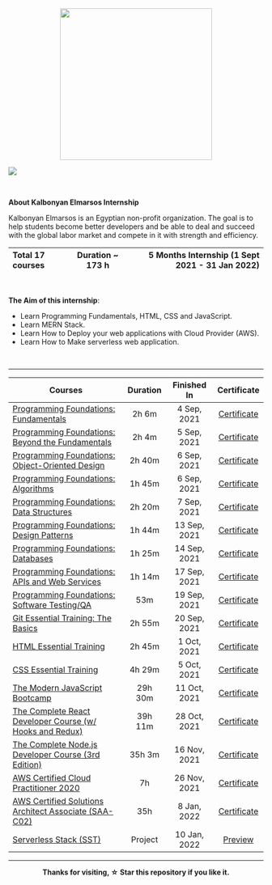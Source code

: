 <div align="center">
<img style="display: block; margin-left: auto; margin-right: auto;" src="https://i.ibb.co/wQz6010/14dea260-e1be-4e06-875b-e4cb9ba25730.jpg" width="300" /></p>
<p align="&quot;center"><a title="كالبنيان المرصوص" href="https://www.linkedin.com/company/%D9%83%D8%A7%D9%84%D8%A8%D9%86%D9%8A%D8%A7%D9%86-%D8%A7%D9%84%D9%85%D8%B1%D8%B5%D9%88%D8%B5/"><img style="display: block; margin-left: auto; margin-right: auto;" src="https://img.shields.io/badge/-Kalbonyan%20Elmarsos-0077B5?style=for-the-badge&amp;logo=Linkedin&amp;logoColor=white" /></a></div>





</br>

**About Kalbonyan Elmarsos Internship** 


Kalbonyan Elmarsos is an Egyptian non-profit organization. The goal is to help students become better developers and be able to deal and succeed with the global labor market and compete in it with strength and efficiency.

| Total 17 courses | Duration ~ 173 h | 5 Months Internship (1 Sept 2021 - 31 Jan 2022) |
| :--------------- | :--------------: | ----------------------------------------------: |


</br>

**The Aim of this internship**:

- Learn Programming Fundamentals, HTML, CSS and JavaScript.
- Learn MERN Stack.
- Learn How to Deploy your web applications with Cloud Provider (AWS).
- Learn How to Make serverless web application.

</br>

- - - -


| Courses                                                      | Duration | Finished In  |                         Certificate                          |
| ------------------------------------------------------------ | :------: | :----------: | :----------------------------------------------------------: |
| [Programming Foundations: Fundamentals](https://github.com/ahmedsamirdev/Kalbonyan-Elmarsos/tree/main/Linkedin-Learning/01-Fundamentals) |  2h 6m   | 4 Sep, 2021  | <a href="https://github.com/ahmedsamirdev/Kalbonyan-Elmarsos/tree/main/Linkedin-Learning/01-Fundamentals#certificate">Certificate</a> |
| [Programming Foundations: Beyond the Fundamentals](https://github.com/ahmedsamirdev/Kalbonyan-Elmarsos/tree/main/Linkedin-Learning/02-Beyond-the-Fundamentals) |  2h 4m   | 5 Sep, 2021  | <a href="https://github.com/ahmedsamirdev/Kalbonyan-Elmarsos/tree/main/Linkedin-Learning/02-Beyond-the-Fundamentals#certificate">Certificate</a> |
| [Programming Foundations: Object-Oriented Design](https://github.com/ahmedsamirdev/Kalbonyan-Elmarsos/tree/main/Linkedin-Learning/03-Object-Oriented-Design) |  2h 40m  | 6 Sep, 2021  | <a href="https://github.com/ahmedsamirdev/Kalbonyan-Elmarsos/tree/main/Linkedin-Learning/03-Object-Oriented-Design#certificate">Certificate</a> |
| [Programming Foundations: Algorithms](https://github.com/ahmedsamirdev/Kalbonyan-Elmarsos/tree/main/Linkedin-Learning/04-Algorithms) |  1h 45m  | 6 Sep, 2021  | <a href="https://github.com/ahmedsamirdev/Kalbonyan-Elmarsos/tree/main/Linkedin-Learning/04-Algorithms#certificate">Certificate</a> |
| [Programming Foundations: Data Structures ](https://github.com/ahmedsamirdev/Kalbonyan-Elmarsos/tree/main/Linkedin-Learning/05-Data-Structures) |  2h 20m  | 7 Sep, 2021  | <a href="https://github.com/ahmedsamirdev/Kalbonyan-Elmarsos/tree/main/Linkedin-Learning/05-Data-Structures#certificate">Certificate</a> |
| [Programming Foundations: Design Patterns](https://github.com/ahmedsamirdev/Kalbonyan-Elmarsos/tree/main/Linkedin-Learning/06-Design-Patterns) |  1h 44m  | 13 Sep, 2021 | <a href="https://github.com/ahmedsamirdev/Kalbonyan-Elmarsos/tree/main/Linkedin-Learning/06-Design-Patterns#certificate">Certificate</a> |
| [Programming Foundations: Databases](https://github.com/ahmedsamirdev/Kalbonyan-Elmarsos/tree/main/Linkedin-Learning/07-Databases) |  1h 25m  | 14 Sep, 2021 | <a href="https://github.com/ahmedsamirdev/Kalbonyan-Elmarsos/tree/main/Linkedin-Learning/07-Databases#certificate">Certificate</a> |
| [Programming Foundations: APIs and Web Services](https://github.com/ahmedsamirdev/Kalbonyan-Elmarsos/tree/main/Linkedin-Learning/08-APIs-and-Web-Services) |  1h 14m  | 17 Sep, 2021 | <a href="https://github.com/ahmedsamirdev/Kalbonyan-Elmarsos/tree/main/Linkedin-Learning/08-APIs-and-Web-Services#certificate">Certificate</a> |
| [Programming Foundations: Software Testing/QA](https://github.com/ahmedsamirdev/Kalbonyan-Elmarsos/tree/main/Linkedin-Learning/09-Software-Testing-QA) |   53m    | 19 Sep, 2021 | <a href="https://github.com/ahmedsamirdev/Kalbonyan-Elmarsos/tree/main/Linkedin-Learning/09-Software-Testing-QA#certificate">Certificate</a> |
| [Git Essential Training: The Basics](https://github.com/ahmedsamirdev/Kalbonyan-Elmarsos/tree/main/Linkedin-Learning/10-Git-Essential-Training-The-Basics) |  2h 55m  | 20 Sep, 2021 | <a href="https://github.com/ahmedsamirdev/Kalbonyan-Elmarsos/tree/main/Linkedin-Learning/10-Git-Essential-Training-The-Basics#certificate">Certificate</a> |
| [HTML Essential Training](https://github.com/ahmedsamirdev/Kalbonyan-Elmarsos/tree/main/Linkedin-Learning/11-HTML-Essential-Training) |  2h 45m  | 1 Oct, 2021  | <a href="https://github.com/ahmedsamirdev/Kalbonyan-Elmarsos/tree/main/Linkedin-Learning/11-HTML-Essential-Training#certificate">Certificate</a> |
| [CSS Essential Training](https://github.com/ahmedsamirdev/Kalbonyan-Elmarsos/tree/main/Linkedin-Learning/12-CSS-Essential-Training) |  4h 29m  | 5 Oct, 2021  | <a href="https://github.com/ahmedsamirdev/Kalbonyan-Elmarsos/tree/main/Linkedin-Learning/12-CSS-Essential-Training#certificate">Certificate</a> |
| [The Modern JavaScript Bootcamp](https://github.com/ahmedsamirdev/Kalbonyan-Elmarsos/tree/main/Udemy/1-Modern-JavaScript-Bootcamp) | 29h 30m  | 11 Oct, 2021 | <a href="https://github.com/ahmedsamirdev/Kalbonyan-Elmarsos/tree/main/Udemy/1-Modern-JavaScript-Bootcamp#certificate">Certificate</a> |
| [The Complete React Developer Course (w/ Hooks and Redux)](https://github.com/ahmedsamirdev/Kalbonyan-Elmarsos/tree/main/Udemy/2-Complete-React-Developer-Course) | 39h 11m  | 28 Oct, 2021 | <a href="https://github.com/ahmedsamirdev/Kalbonyan-Elmarsos/tree/main/Udemy/2-Complete-React-Developer-Course#certificate">Certificate</a> |
| [The Complete Node.js Developer Course (3rd Edition)](https://github.com/ahmedsamirdev/Kalbonyan-Elmarsos/tree/main/Udemy/3-Complete-Node.js-Developer-Course) |  35h 3m  | 16 Nov, 2021 | <a href="https://github.com/ahmedsamirdev/Kalbonyan-Elmarsos/tree/main/Udemy/3-Complete-Node.js-Developer-Course#certificate">Certificate</a> |
| [AWS Certified Cloud Practitioner 2020](https://github.com/ahmedsamirdev/Kalbonyan-Elmarsos/tree/main/aGuruCloud/1-AWS-Certified-Cloud-Practitioner-2020) |    7h    | 26 Nov, 2021 | <a href="https://github.com/ahmedsamirdev/Kalbonyan-Elmarsos/tree/main/aGuruCloud/1-AWS-Certified-Cloud-Practitioner-2020#certificate">Certificate</a> |
| [AWS Certified Solutions Architect Associate (SAA-C02)](https://github.com/ahmedsamirdev/Kalbonyan-Elmarsos/tree/main/aGuruCloud/2-AWS-Certified-Solutions-Architect-Associate) |   35h    | 8 Jan, 2022  | <a href="https://github.com/ahmedsamirdev/Kalbonyan-Elmarsos/tree/main/aGuruCloud/2-AWS-Certified-Solutions-Architect-Associate#certificate">Certificate</a> |
| [Serverless Stack (SST)](https://github.com/ahmedsamirdev/Kalbonyan-Elmarsos/tree/main/serverless-stack-project) | Project  | 10 Jan, 2022 |      [Preview](https://d3rxr44trvkza4.cloudfront.net/)       |

- - - -

<p align="center">
<b>
Thanks for visiting, ☆ Star  this repository if you like it.
</b>
  </p>

